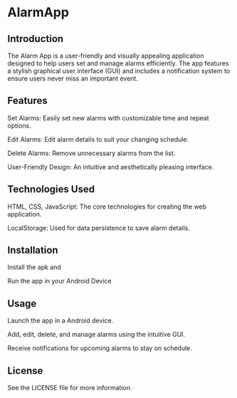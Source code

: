 # AlarmApp

Introduction
---
The Alarm App is a user-friendly and visually appealing application designed to help users set and manage alarms efficiently. The app features a stylish graphical user interface (GUI) and includes a notification system to ensure users never miss an important event.

Features
---
Set Alarms: Easily set new alarms with customizable time and repeat options.

Edit Alarms: Edit alarm details to suit your changing schedule.

Delete Alarms: Remove unnecessary alarms from the list.

User-Friendly Design: An intuitive and aesthetically pleasing interface.


Technologies Used
---
HTML, CSS, JavaScript: The core technologies for creating the web application.

LocalStorage: Used for data persistence to save alarm details.


Installation
---
Install the apk and 

Run the app in your Android Device

Usage
---
Launch the app in a Android device.

Add, edit, delete, and manage alarms using the intuitive GUI.

Receive notifications for upcoming alarms to stay on schedule.


License
---
See the LICENSE file for more information.
